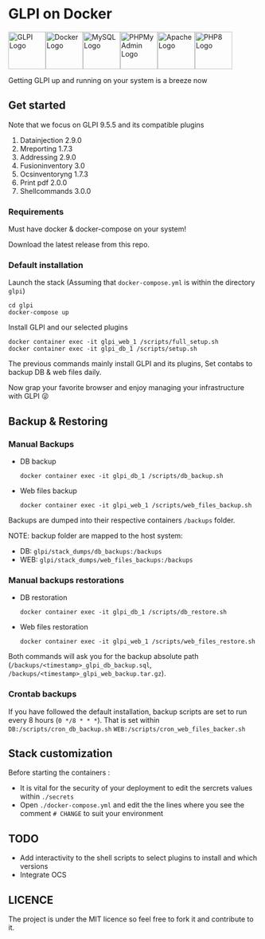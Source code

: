 # GLPI on Docker

<div style="display:flex;">
    <img src="https://glpi-project.org/wp-content/uploads/2017/03/logo-glpi-bleu-1.png" alt="GLPI Logo" width="75"/>
    <img src="https://www.docker.com/sites/default/files/d8/styles/role_icon/public/2019-07/vertical-logo-monochromatic.png?itok=erja9lKc" alt="Docker Logo" width="75"/>
    <img src="https://www.mysql.com/common/logos/logo-mysql-170x115.png" alt="MySQL Logo" width="75"/>
    <img src="https://www.phpmyadmin.net/static/images/logo.png?067b638aa2a2" alt="PHPMyAdmin Logo" width="75"/>
    <img src="http://www.apache.org/logos/res/httpd/default.png" alt="Apache Logo" width="75"/>
    <img src="https://i0.wp.com/phpmagazine.net/wp-content/uploads/2020/09/php8.png?w=420&ssl=1" alt="PHP8 Logo" width="75"/>
</div>

Getting GLPI up and running on your system is a breeze now


## Get started

Note that we focus on GLPI 9.5.5 and its compatible plugins

1. Datainjection 2.9.0
2. Mreporting 1.7.3
3. Addressing 2.9.0
4. Fusioninventory 3.0
5. Ocsinventoryng 1.7.3
6. Print pdf 2.0.0
7. Shellcommands 3.0.0

### Requirements

Must have docker & docker-compose on your system!

Download the latest release from this repo.

### Default installation

Launch the stack (Assuming that `docker-compose.yml` is within the directory `glpi`)

```shell
cd glpi
docker-compose up
```

Install GLPI and our selected plugins

```shell
docker container exec -it glpi_web_1 /scripts/full_setup.sh
docker container exec -it glpi_db_1 /scripts/setup.sh
```

The previous commands mainly install GLPI and its plugins, Set contabs to backup DB & web files daily.

Now grap your favorite browser and enjoy managing your infrastructure with GLPI 😜

## Backup & Restoring

### Manual Backups

-   DB backup

    ```shell
    docker container exec -it glpi_db_1 /scripts/db_backup.sh
    ```

-   Web files backup

    ```shell
    docker container exec -it glpi_web_1 /scripts/web_files_backup.sh
    ```

Backups are dumped into their respective containers `/backups` folder.

NOTE: backup folder are mapped to the host system:

-   DB: `glpi/stack_dumps/db_backups:/backups`
-   WEB: `glpi/stack_dumps/web_files_backups:/backups`

### Manual backups restorations

-   DB restoration

    ```shell
    docker container exec -it glpi_db_1 /scripts/db_restore.sh
    ```

-   Web files restoration

    ```shell
    docker container exec -it glpi_web_1 /scripts/web_files_restore.sh
    ```

Both commands will ask you for the backup absolute path (`/backups/<timestamp>_glpi_db_backup.sql`,
`/backups/<timestamp>_glpi_web_backup.tar.gz`).

### Crontab backups

If you have followed the default installation, backup scripts are set to run every 8 hours (`0 */8 * * *`). That is set within `DB:/scripts/cron_db_backup.sh` `WEB:/scripts/cron_web_files_backer.sh`

## Stack customization

Before starting the containers :

-   It is vital for the security of your deployment to edit the sercrets values within `./secrets`
-   Open `./docker-compose.yml` and edit the the lines where you see the comment `# CHANGE` to suit your environment

## TODO

-   Add interactivity to the shell scripts to select plugins to install and which versions
-   Integrate OCS

## LICENCE

The project is under the MIT licence so feel free to fork it and contribute to it.
